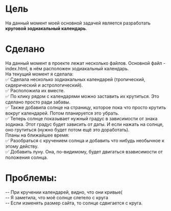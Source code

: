 # Цель
На данный момент моей основной задачей является разработать **круговой зодиакальный календарь**.
# Сделано
На данный момент в проекте лежат несколько файлов. Основной файл - index.html, в нём расположен зодиакальный календарь.  
На текущий момент я сделала:  
:white_check_mark: Сделала несколько зодиакальных календарей (тропический, сидерический и астрологический).  
:white_check_mark: Расположила их вместе.  
:white_check_mark: По клику рядом с календарями можно заставить их крутиться. Это сделано просто ради забавы.  
:white_check_mark: Также добавила солнце на страницу, которое пока что просто крутить вокруг календарей. Потом планируется это убрать.  
:white_check_mark: Теперь солнце показывает нужный градус в зависимости от знака зодиака. Этот градус будет зависить от даты. И если нажать на солнце, оно грутиться (нужно будет потом ещё это доработать).   
Планы на ближайшее время:   
:white_check_mark: Разобраться с кручением солнца и добавить что нибудь необычное к этому действу.     
:white_check_mark: Добавить луну. Она, по-видимому, будет двигаться взависимости от положения солнца.  
# Проблемы:  
-- При кручении календарей, видно, что они кривые(  
-- Я заметила, что моё солнце слетело с круга  
-- Если изменять размер сайта, то солнце сдвигается с круга.  
